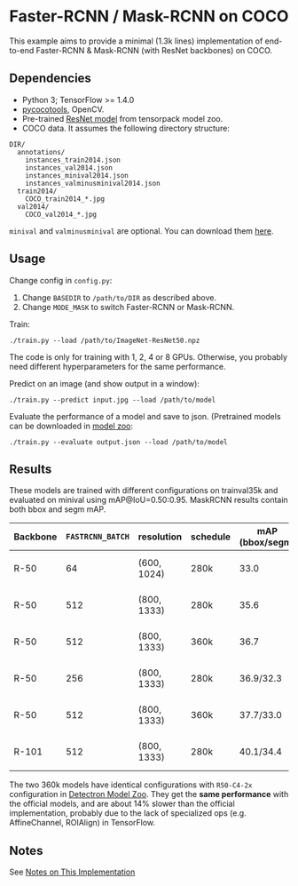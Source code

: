 # Faster-RCNN / Mask-RCNN on COCO
This example aims to provide a minimal (1.3k lines) implementation of
end-to-end Faster-RCNN & Mask-RCNN (with ResNet backbones) on COCO.

## Dependencies
+ Python 3; TensorFlow >= 1.4.0
+ [pycocotools](https://github.com/pdollar/coco/tree/master/PythonAPI/pycocotools), OpenCV.
+ Pre-trained [ResNet model](http://models.tensorpack.com/ResNet/) from tensorpack model zoo.
+ COCO data. It assumes the following directory structure:
```
DIR/
  annotations/
    instances_train2014.json
    instances_val2014.json
    instances_minival2014.json
    instances_valminusminival2014.json
  train2014/
    COCO_train2014_*.jpg
  val2014/
    COCO_val2014_*.jpg
```
`minival` and `valminusminival` are optional. You can download them
[here](https://github.com/rbgirshick/py-faster-rcnn/blob/master/data/README.md).


## Usage
Change config in `config.py`:
1. Change `BASEDIR` to `/path/to/DIR` as described above.
2. Change `MODE_MASK` to switch Faster-RCNN or Mask-RCNN.

Train:
```
./train.py --load /path/to/ImageNet-ResNet50.npz
```
The code is only for training with 1, 2, 4 or 8 GPUs.
Otherwise, you probably need different hyperparameters for the same performance.

Predict on an image (and show output in a window):
```
./train.py --predict input.jpg --load /path/to/model
```

Evaluate the performance of a model and save to json.
(Pretrained models can be downloaded in [model zoo](http://models.tensorpack.com/FasterRCNN):
```
./train.py --evaluate output.json --load /path/to/model
```

## Results

These models are trained with different configurations on trainval35k and evaluated on minival using mAP@IoU=0.50:0.95.
MaskRCNN results contain both bbox and segm mAP.

|Backbone|`FASTRCNN_BATCH`|resolution |schedule|mAP (bbox/segm)|Time         |
|   -    |    -           |    -      |   -    |   -           |   -         |
|R-50    |64              |(600, 1024)|280k    |33.0           |22h on 8 P100|
|R-50    |512             |(800, 1333)|280k    |35.6           |55h on 8 P100|
|R-50    |512             |(800, 1333)|360k    |36.7           |49h on 8 V100|
|R-50    |256             |(800, 1333)|280k    |36.9/32.3      |39h on 8 P100|
|R-50    |512							|(800, 1333)|360k    |37.7/33.0      |72h on 8 P100|
|R-101   |512             |(800, 1333)|280k    |40.1/34.4      |70h on 8 P100|

The two 360k models have identical configurations with
`R50-C4-2x` configuration in
[Detectron Model Zoo](https://github.com/facebookresearch/Detectron/blob/master/MODEL_ZOO.md#end-to-end-faster--mask-r-cnn-baselines).
They get the __same performance__ with the official models, and are about 14% slower than the official implementation,
probably due to the lack of specialized ops (e.g. AffineChannel, ROIAlign) in TensorFlow.

## Notes

See [Notes on This Implementation](NOTES.md)

